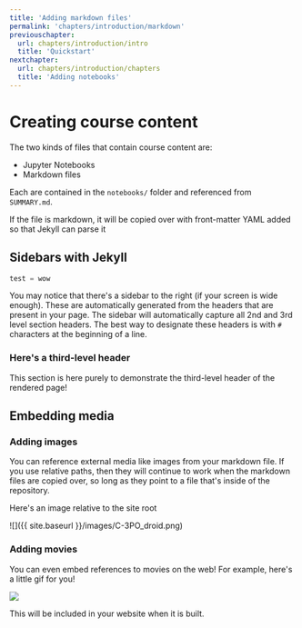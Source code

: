 ```yaml
---
title: 'Adding markdown files'
permalink: 'chapters/introduction/markdown'
previouschapter:
  url: chapters/introduction/intro
  title: 'Quickstart'
nextchapter:
  url: chapters/introduction/chapters
  title: 'Adding notebooks'
---
```

# Creating course content

The two kinds of files that contain course content are:

* Jupyter Notebooks
* Markdown files

Each are contained in the `notebooks/` folder and referenced from `SUMMARY.md`.

If the file is markdown, it will be copied over with front-matter YAML added so
that Jekyll can parse it

## Sidebars with Jekyll

```python
test = wow
```

You may notice that there's a sidebar to the right (if your screen is wide enough).
These are automatically generated from the headers that are present in your page.
The sidebar will automatically capture all 2nd and 3rd level section headers.
The best way to designate these headers is with `#` characters at the beginning
of a line.

### Here's a third-level header

This section is here purely to demonstrate the third-level header of the
rendered page!

## Embedding media

### Adding images

You can reference external media like images from your markdown file. If you use
relative paths, then they will continue to work when the markdown files are copied over,
so long as they point to a file that's inside of the repository.

Here's an image relative to the site root

![]({{ site.baseurl }}/images/C-3PO_droid.png)

### Adding movies

You can even embed references to movies on the web! For example, here's a little gif for you!

![](https://media.giphy.com/media/yoJC2A59OCZHs1LXvW/giphy.gif)

This will be included in your website when it is built.
